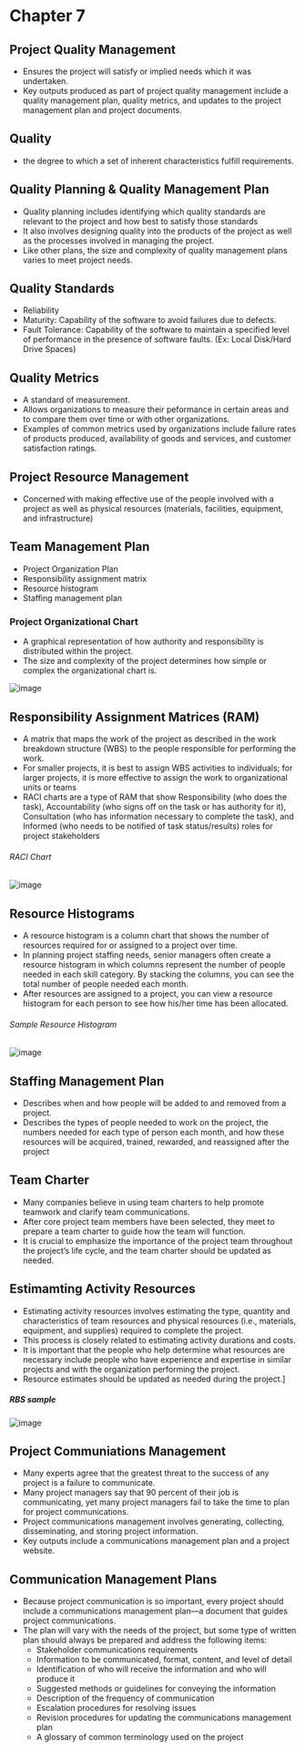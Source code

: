 # Chapter 7

## Project Quality Management
- Ensures the project will satisfy or implied needs which it was undertaken.
- Key outputs produced as part of project quality management include a quality management plan, quality metrics, and updates to the project management plan and project documents.

## Quality
- the degree to which a set of inherent characteristics fulfill requirements.

## Quality Planning & Quality Management Plan
- Quality planning includes identifying which quality standards are relevant to the project and how best to satisfy those standards
- It also involves designing quality into the products of the project as well as the processes involved in managing the project.
- Like other plans, the size and complexity of quality management plans varies to meet project needs.

## Quality Standards
- Reliability
- Maturity: Capability of the software to avoid failures due to defects.
- Fault Tolerance: Capability of the software to maintain a specified level of performance in the presence of software faults. (Ex: Local Disk/Hard Drive Spaces)

## Quality Metrics
- A standard of measurement.
- Allows organizations to measure their peformance in certain areas and to compare them over time or with other organizations.
- Examples of common metrics used by organizations include failure rates of products produced, availability of goods and services, and customer satisfaction ratings.

## Project Resource Management
- Concerned with making effective use of the people involved with a project as well as physical resources (materials, facilities, equipment, and infrastructure)

## Team Management Plan
- Project Organization Plan
- Responsibility assignment matrix
- Resource histogram
- Staffing management plan

### Project Organizational Chart
- A graphical representation of how authority and responsibility is distributed within the project.
- The size and complexity of the project determines how simple or complex the organizational chart is.

![image](https://github.com/TheDaniel3131/project-management-notes-and-others/assets/71692327/f00800c8-3031-4522-84c6-1a05007f6b1b)

## Responsibility Assignment Matrices (RAM)
- A matrix that maps the work of the project as described in the work breakdown structure (WBS) to the people responsible for performing the work.
- For smaller projects, it is best to assign WBS activities to individuals; for larger projects, it is more effective to assign the work to organizational units or teams
- RACI charts are a type of RAM that show Responsibility (who does the task), Accountability (who signs off on the task or has authority for it), Consultation (who has information necessary to complete the task), and Informed (who needs to be notified of task status/results) roles for project stakeholders

###### RACI Chart
![image](https://github.com/TheDaniel3131/project-management-notes-and-others/assets/71692327/b836157b-a2be-4b81-a329-355cdfe2d3cf)

## Resource Histograms
- A resource histogram is a column chart that shows the number of resources required for or assigned to a project over time.
- In planning project staffing needs, senior managers often create a resource histogram in which columns represent the number of people needed in each skill category. By stacking the columns, you can see the total number of people needed each month.
- After resources are assigned to a project, you can view a resource histogram for each person to see how his/her time has been allocated.

###### Sample Resource Histogram
![image](https://github.com/TheDaniel3131/project-management-notes-and-others/assets/71692327/6fed31a7-d8c9-4467-ba59-4897458a8aae)

## Staffing Management Plan
- Describes when and how people will be added to and removed from a project.
- Describes the types of people needed to work on the project, the numbers needed for each type of person each month, and how these resources will be acquired, trained, rewarded, and reassigned after the project

## Team Charter
- Many companies believe in using team charters to help promote teamwork and clarify team communications. 
- After core project team members have been selected, they meet to prepare a team charter to guide how the team will function. 
- It is crucial to emphasize the importance of the project team throughout the project’s life cycle, and the team charter should be updated as needed.

## Estimamting Activity Resources
- Estimating activity resources involves estimating the type, quantity and characteristics of team resources and physical resources (i.e., materials, equipment, and supplies) required to complete the project.
- This process is closely related to estimating activity durations and costs.
- It is important that the people who help determine what resources are necessary include people who have experience and expertise in similar projects and with the organization performing the project. 
- Resource estimates should be updated as needed during the project.]

##### RBS sample
![image](https://github.com/TheDaniel3131/project-management-notes-and-others/assets/71692327/f39454c8-e990-44b1-9b24-960532dad2f1)

## Project Communiations Management
- Many experts agree that the greatest threat to the success of any project is a failure to communicate.
- Many project managers say that 90 percent of their job is communicating, yet many project managers fail to take the time to plan for project communications.
- Project communications management involves generating, collecting, disseminating, and storing project information.
- Key outputs include a communications management plan and a project website.

## Communication Management Plans
- Because project communication is so important, every project should include a communications management plan—a document that guides project communications.
- The plan will vary with the needs of the project, but some type of written plan should always be prepared and address the following items:
    - Stakeholder communications requirements
    - Information to be communicated, format, content, and level of detail 
    - Identification of who will receive the information and who will produce it
    - Suggested methods or guidelines for conveying the information
    - Description of the frequency of communication
    - Escalation procedures for resolving issues
    - Revision procedures for updating the communications management plan
    - A glossary of common terminology used on the project
    
